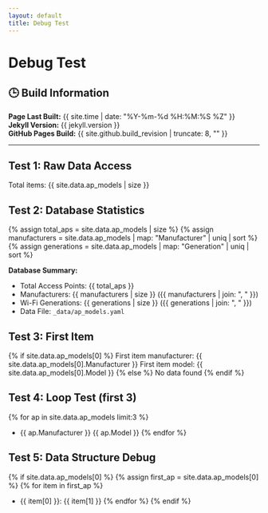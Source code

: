 ```yaml
---
layout: default
title: Debug Test
---
```


# Debug Test

## 🕒 Build Information
**Page Last Built:** {{ site.time | date: "%Y-%m-%d %H:%M:%S %Z" }}  
**Jekyll Version:** {{ jekyll.version }}  
**GitHub Pages Build:** {{ site.github.build_revision | truncate: 8, "" }}

---

## Test 1: Raw Data Access

Total items: {{ site.data.ap_models | size }}

## Test 2: Database Statistics

{% assign total_aps = site.data.ap_models | size %}
{% assign manufacturers = site.data.ap_models | map: "Manufacturer" | uniq | sort %}
{% assign generations = site.data.ap_models | map: "Generation" | uniq | sort %}

**Database Summary:**
- Total Access Points: {{ total_aps }}
- Manufacturers: {{ manufacturers | size }} ({{ manufacturers | join: ", " }})
- Wi-Fi Generations: {{ generations | size }} ({{ generations | join: ", " }})
- Data File: `_data/ap_models.yaml`

## Test 3: First Item
{% if site.data.ap_models[0] %}
First item manufacturer: {{ site.data.ap_models[0].Manufacturer }}
First item model: {{ site.data.ap_models[0].Model }}
{% else %}
No data found
{% endif %}

## Test 4: Loop Test (first 3)
{% for ap in site.data.ap_models limit:3 %}
- {{ ap.Manufacturer }} {{ ap.Model }}
{% endfor %}

## Test 5: Data Structure Debug
{% if site.data.ap_models[0] %}
{% assign first_ap = site.data.ap_models[0] %}
{% for item in first_ap %}
- {{ item[0] }}: {{ item[1] }}
{% endfor %}
{% endif %}